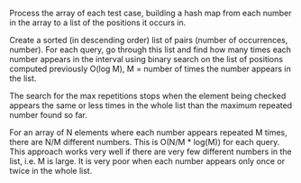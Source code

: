 Process the array of each test case, building a hash map from each number in the array to a list of the positions it occurs in.

Create a sorted (in descending order) list of pairs (number of occurrences, number). For each query, go through this list and find how many times each number appears in the interval using binary search on the list of positions computed previously O(log M), M = number of times the number appears in the list. 

The search for the max repetitions stops when the element being checked appears the same or less times in the whole list than the maximum repeated number found so far. 

For an array of N elements where each number appears repeated M times, there are N/M different numbers. This is O(N/M * log(M)) for each query. This approach works very well if there are very few different numbers in the list, i.e. M is large. It is very poor when each number appears only once or twice in the whole list.
